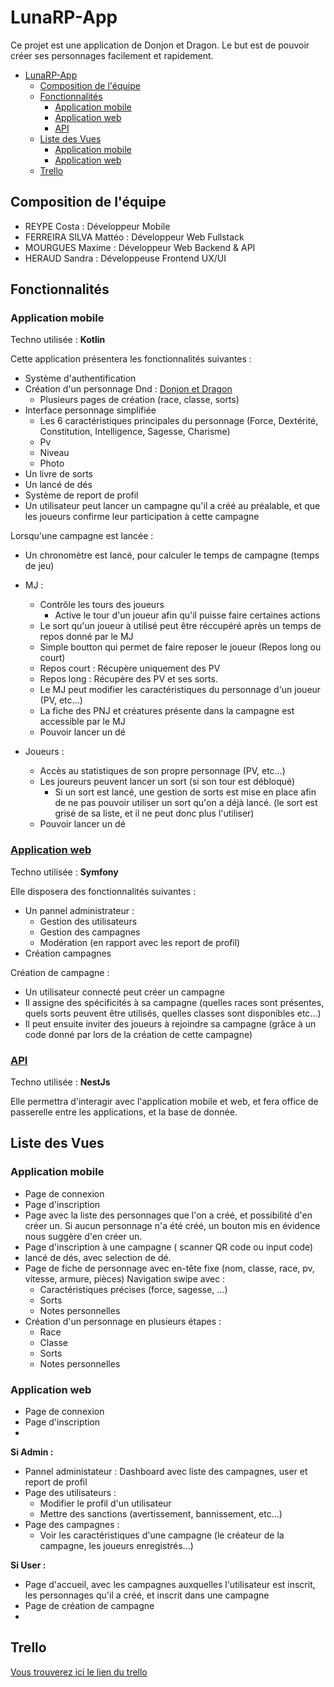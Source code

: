# LunaRP-App

Ce projet est une application de Donjon et Dragon. Le but est de pouvoir créer ses personnages facilement et rapidement.

- [LunaRP-App](#lunarp-app)
	- [Composition de l'équipe](#composition-de-léquipe)
	- [Fonctionnalités](#fonctionnalités)
		- [Application mobile](#application-mobile)
		- [Application web](#application-web)
		- [API](#api)
	- [Liste des Vues](#liste-des-vues)
		- [Application mobile](#application-mobile-1)
		- [Application web](#application-web-1)
	- [Trello](#trello)
## Composition de l'équipe

- REYPE Costa : Développeur Mobile
- FERREIRA SILVA Mattéo : Développeur Web Fullstack
- MOURGUES Maxime : Développeur Web Backend & API
- HERAUD Sandra : Développeuse Frontend UX/UI

## Fonctionnalités

<!-- TODO : Essayer de trouver une fonctionnalité avancée en terme d'algo -->
### Application mobile

Techno utilisée : **Kotlin**

Cette application présentera les fonctionnalités suivantes :
- Système d'authentification
- Création d'un personnage Dnd : [Donjon et Dragon](https://www.aidedd.org/dnd-5/)
	- Plusieurs pages de création (race, classe, sorts)
- Interface personnage simplifiée
  - Les 6 caractéristiques principales du personnage (Force, Dextérité, Constitution, Intelligence, Sagesse, Charisme)
  - Pv
  - Niveau
  - Photo
- Un livre de sorts
- Un lancé de dés
- Système de report de profil
- Un utilisateur peut lancer un campagne qu'il a créé au préalable, et que les joueurs  confirme leur participation à cette campagne

Lorsqu'une campagne est lancée :
- Un chronomètre est lancé, pour calculer le temps de campagne (temps de jeu)
- MJ :
	- Contrôle les tours des joueurs
		- Active le tour d'un joueur afin qu'il puisse faire certaines actions
	- Le sort qu'un joueur à utilisé peut être réccupéré après un temps de repos donné par le MJ
  	- Simple boutton qui permet de faire reposer le joueur (Repos long ou court)
  	- Repos court : Récupère uniquement des PV
  	- Repos long : Récupère des PV et ses sorts.
	- Le MJ peut modifier les caractéristiques du personnage d'un joueur (PV, etc...)
	- La fiche des PNJ et créatures présente dans la campagne est accessible par le MJ
	- Pouvoir lancer un dé

- Joueurs :	
	- Accès au statistiques de son propre personnage (PV, etc...)	
	- Les joureurs peuvent lancer un sort (si son tour est débloqué)
		- Si un sort est lancé, une gestion de sorts est mise en place afin de ne pas pouvoir utiliser un sort qu'on a déjà lancé. (le sort est grisé de sa liste, et il ne peut donc plus l'utiliser)
	- Pouvoir lancer un dé

### [Application web](https://github.com/Maximauve/LunaRP-Web)

Techno utilisée : **Symfony**

Elle disposera des fonctionnalités suivantes :
- Un pannel administrateur :
  - Gestion des utilisateurs
  - Gestion des campagnes
  - Modération (en rapport avec les report de profil)
- Création campagnes

Création de campagne : 
- Un utilisateur connecté peut créer un campagne
- Il assigne des spécificités à sa campagne (quelles races sont présentes, quels sorts peuvent être utilisés, quelles classes sont disponibles etc...)
- Il peut ensuite inviter des joueurs à rejoindre sa campagne (grâce à un code donné par lors de la création de cette campagne)


### [API](https://github.com/Maximauve/LunaRP-API)

Techno utilisée : **NestJs**

Elle permettra d'interagir avec l'application mobile et web, et fera office de passerelle entre les applications, et la base de donnée.


## Liste des Vues

### Application mobile
- Page de connexion
- Page d'inscription
- Page avec la liste des personnages que l'on a créé, et possibilité d'en créer un. Si aucun personnage n'a été créé, un bouton mis en évidence nous suggère d'en créer un.
- Page d'inscription à une campagne ( scanner QR code ou input code)
- lancé de dés, avec selection de dé.
- Page de fiche de personnage avec en-tête fixe (nom, classe, race, pv, vitesse, armure, pièces) Navigation swipe avec :
  - Caractéristiques précises (force, sagesse, ...)
  - Sorts
  - Notes personnelles
- Création d'un personnage en plusieurs étapes :
  - Race
  - Classe
  - Sorts
  - Notes personnelles
### Application web
- Page de connexion
- Page d'inscription
- 
**Si Admin :**
- Pannel administateur : Dashboard avec liste des campagnes, user et report de profil
- Page des utilisateurs :
	- Modifier le profil d'un utilisateur
	- Mettre des sanctions (avertissement, bannissement, etc...)
- Page des campagnes :
	- Voir les caractéristiques d'une campagne (le créateur de la campagne, les joueurs enregistrés...)

**Si User :**
- Page d'accueil, avec les campagnes auxquelles l'utilisateur est inscrit, les personnages qu'il a créé, et inscrit dans une campagne
- Page de création de campagne
- 
## Trello

[Vous trouverez ici le lien du trello](https://trello.com/b/NnMnuTdq/conduite-de-projet)